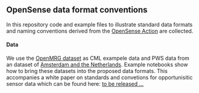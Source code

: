 ## OpenSense data format conventions
In this repository code and example files to illustrate standard data formats and naming conventions derived from the [OpenSense Action](https://opensenseaction.eu/) 
are collected.    

#### Data
We use the [OpenMRG dataset](https://doi.org/10.5194/essd-14-5411-2022) as CML exampele data and PWS data from an dataset of [Amsterdam and the 
Netherlands](https://data.4tu.nl/articles/dataset/Rainfall_observations_datasets_from_Personal_Weather_Stations/12703250). Example notebooks show how to bring these datasets into the proposed data formats. This accompanies a white paper on standards and convetions for opportunisitic sensor data which can be found here: [to be released ...]()
